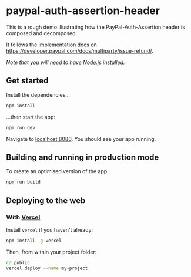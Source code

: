 # paypal-auth-assertion-header

This is a rough demo illustrating how the PayPal-Auth-Assertion header is composed and decomposed.

It follows the implementation docs on https://developer.paypal.com/docs/multiparty/issue-refund/.

_Note that you will need to have [Node.js](https://nodejs.org) installed._

## Get started

Install the dependencies...

```bash
npm install
```

...then start the app:

```bash
npm run dev
```

Navigate to [localhost:8080](http://localhost:8080). You should see your app running.

## Building and running in production mode

To create an optimised version of the app:

```bash
npm run build
```

## Deploying to the web

### With [Vercel](https://vercel.com)

Install `vercel` if you haven't already:

```bash
npm install -g vercel
```

Then, from within your project folder:

```bash
cd public
vercel deploy --name my-project
```
